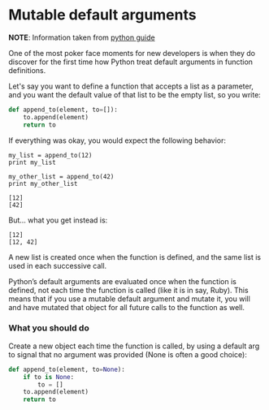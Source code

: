 # Mutable default arguments

__NOTE__: Information taken from [python guide](http://docs.python-guide.org/en/latest/writing/gotchas/)

One of the most poker face moments for new developers is when they do discover for
the first time how Python treat default arguments in function definitions. 

Let's say you want to define a function that accepts a list as a parameter, and you
want the default value of that list to be the empty list, so you write:

```python
def append_to(element, to=[]):
    to.append(element)
    return to
```

If everything was okay, you would expect the following behavior:

```
my_list = append_to(12)
print my_list

my_other_list = append_to(42)
print my_other_list
```

```
[12]
[42]
```

But... what you get instead is:

```
[12]
[12, 42]
```

A new list is created once when the function is defined, and the same list is used in each successive call.

Python’s default arguments are evaluated once when the function is defined, not each time the function is called (like it is in say, Ruby). This means that if you use a mutable default argument and mutate it, you will and have mutated that object for all future calls to the function as well.

### What you should do
Create a new object each time the function is called, by using a default arg to signal that no argument was provided (None is often a good choice):

```python
def append_to(element, to=None):
    if to is None:
        to = []
    to.append(element)
    return to
```